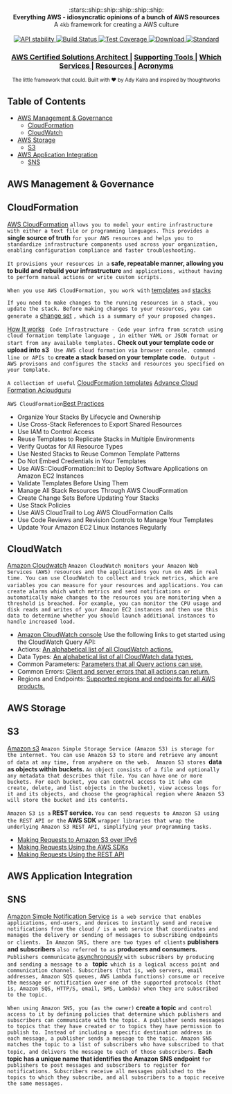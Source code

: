 <h1 align="center"></h1>

<div align="center">
  :stars::ship::ship::ship::ship::ship:
</div>
<div align="center">
  <strong>Everything AWS - idiosyncratic opinions of a bunch of AWS resources</strong>
</div>
<div align="center">
  A <code>4kb</code> framework for creating a AWS culture
</div>

<br />

<div align="center">
  <!-- Stability -->
  <a href="https://nodejs.org/api/documentation.html#documentation_stability_index">
    <img src="https://img.shields.io/badge/stability-experimental-orange.svg?style=flat-square"
      alt="API stability" />
  </a>  
  <!-- Build Status -->
  <a href="https://travis-ci.org/choojs/choo">
    <img src="https://img.shields.io/travis/choojs/choo/master.svg?style=flat-square"
      alt="Build Status" />
  </a>
  <!-- Test Coverage -->
  <a href="https://codecov.io/github/choojs/choo">
    <img src="https://img.shields.io/codecov/c/github/choojs/choo/master.svg?style=flat-square"
      alt="Test Coverage" />
  </a>
  <!-- Downloads -->
  <a href="https://npmjs.org/package/choo">
    <img src="https://img.shields.io/npm/dt/choo.svg?style=flat-square"
      alt="Download" />
  </a>
  <!-- Standard -->
  <a href="https://standardjs.com">
    <img src="https://img.shields.io/badge/code%20style-standard-brightgreen.svg?style=flat-square"
      alt="Standard" />
  </a>
</div>

<div align="center">
  <h3>
    <a href="https://github.com/Develop-X/AWS/tree/master/AWS%20Certified%20Solutions%20Architect">
      AWS Certified Solutions Architect
    </a>
    <span> | </span>
    <a href="https://github.com/Develop-X/AWS/blob/master/supporting-tools.md">
      Supporting Tools 
    </a>
    <span> | </span>
    <a href="https://github.com/Develop-X/AWS/blob/master/Which%20Services%20to%20Use.md">
      Which Services 
    </a>
    <span> | </span>
    <a href="https://github.com/Develop-X/AWS/blob/master/resources.md">
      Resources
    </a>
     <span> | </span>
    <a href="https://github.com/Develop-X/AWS/blob/master/AWS%20Certified%20Solutions%20Architect/000_Acronyms.md">
      Acronyms
    </a>
    </h3>
</div>

<div align="center">
  <sub>The little framework that could. Built with ❤︎ by
  Ady Kalra</a> and
    inspired by thoughtworks
  </a>
</div>

## Table of Contents
- [AWS Management & Governance](#AWS-Management-&-Governance)
  - [CloudFormation](#CloudFormation)
  - [CloudWatch](#CloudWatch)
- [AWS Storage](#AWS-Storage)
  - [S3](#S3)
- [AWS Application Integration](#AWS-Application-Integration)
  - [SNS](#SNS)

## AWS Management & Governance

## CloudFormation
[AWS CloudFormation](https://aws.amazon.com/cloudformation/) ```allows you to model your entire infrastructure with either a text file or programming languages. This provides a``` **single source of truth** ```for your AWS resources and helps you to standardize infrastructure components used across your organization, enabling configuration compliance and faster troubleshooting.```

```It provisions your resources in a``` **safe, repeatable manner, allowing you to build and rebuild your infrastructure** ```and applications, without having to perform manual actions or write custom scripts.```

```When you use AWS CloudFormation, you work with``` [templates](https://docs.aws.amazon.com/AWSCloudFormation/latest/UserGuide/cfn-whatis-concepts.html#w2ab1b5c15b7) ```and``` [stacks](https://docs.aws.amazon.com/AWSCloudFormation/latest/UserGuide/cfn-whatis-concepts.html#w2ab1b5c15b9)

```If you need to make changes to the running resources in a stack, you update the stack. Before making changes to your resources, you can generate a``` [change set](https://docs.aws.amazon.com/AWSCloudFormation/latest/UserGuide/cfn-whatis-concepts.html#w2ab1b5c15c11) ```, which is a summary of your proposed changes.```

[How It works](https://docs.aws.amazon.com/AWSCloudFormation/latest/UserGuide/cfn-whatis-howdoesitwork.html) ``` Code Infrastructure - Code your infra from scratch using cloud formation template language , in either YAML or JSON format or start from any available templates.``` **Check out your template code or upload into s3** ``` Use AWS cloud formation via browser console, command line or APIs to``` **create a stack based on your template code.** ``` Output - AWS provisons and configures the stacks and resources you specified on your template.``` 

```A collection of useful``` [CloudFormation templates](https://github.com/awslabs/aws-cloudformation-templates)
[Advance Cloud Formation Acloudguru](https://github.com/ACloudGuru/AdvancedCloudFormation)

```AWS CloudFormation```[Best Practices](https://docs.aws.amazon.com/AWSCloudFormation/latest/UserGuide/best-practices.html) 
* Organize Your Stacks By Lifecycle and Ownership
* Use Cross-Stack References to Export Shared Resources
* Use IAM to Control Access
* Reuse Templates to Replicate Stacks in Multiple Environments
* Verify Quotas for All Resource Types
* Use Nested Stacks to Reuse Common Template Patterns
* Do Not Embed Credentials in Your Templates
* Use AWS::CloudFormation::Init to Deploy Software Applications on Amazon EC2 Instances
* Validate Templates Before Using Them
* Manage All Stack Resources Through AWS CloudFormation
* Create Change Sets Before Updating Your Stacks
* Use Stack Policies
* Use AWS CloudTrail to Log AWS CloudFormation Calls
* Use Code Reviews and Revision Controls to Manage Your Templates
* Update Your Amazon EC2 Linux Instances Regularly

## CloudWatch
[Amazon Cloudwatch](https://docs.aws.amazon.com/cloudwatch/?id=docs_gateway) ```Amazon CloudWatch monitors your Amazon Web Services (AWS) resources and the applications you run on AWS in real time. You can use CloudWatch to collect and track metrics, which are variables you can measure for your resources and applications.``` 
```You can create alarms which watch metrics and send notifications or automatically make changes to the resources you are monitoring when a threshold is breached. For example, you can monitor the CPU usage and disk reads and writes of your Amazon EC2 instances and then use this data to determine whether you should launch additional instances to handle increased load. ```
* [Amazon CloudWatch console](https://console.aws.amazon.com/cloudwatch/)
Use the following links to get started using the CloudWatch Query API:
* Actions: [An alphabetical list of all CloudWatch actions.](https://docs.aws.amazon.com/AmazonCloudWatch/latest/APIReference/API_Operations.html)
* Data Types: [An alphabetical list of all CloudWatch data types.](https://docs.aws.amazon.com/AmazonCloudWatch/latest/APIReference/API_Types.html)
* Common Parameters: [Parameters that all Query actions can use.](https://docs.aws.amazon.com/AmazonCloudWatch/latest/APIReference/CommonParameters.html)
* Common Errors: [Client and server errors that all actions can return.](https://docs.aws.amazon.com/AmazonCloudWatch/latest/APIReference/CommonErrors.html)
* Regions and Endpoints: [Supported regions and endpoints for all AWS products.](https://docs.aws.amazon.com/general/latest/gr/rande.html#cw_region)

## AWS Storage

## S3
[Amazon s3](https://docs.aws.amazon.com/s3/) ```Amazon Simple Storage Service (Amazon S3) is storage for the internet. You can use Amazon S3 to store and retrieve any amount of data at any time, from anywhere on the web.  Amazon S3 stores ```**data as objects within buckets.** ```An object consists of a file and optionally any metadata that describes that file. You can have one or more buckets. For each bucket, you can control access to it (who can create, delete, and list objects in the bucket), view access logs for it and its objects, and choose the geographical region where Amazon S3 will store the bucket and its contents.```

```Amazon S3 is a``` **REST service.** ```You can send requests to Amazon S3 using the REST API or the``` **AWS SDK** ```wrapper libraries that wrap the underlying Amazon S3 REST API, simplifying your programming tasks.```
* [Making Requests to Amazon S3 over IPv6](https://docs.aws.amazon.com/AmazonS3/latest/dev/ipv6-access.html)
* [Making Requests Using the AWS SDKs](https://docs.aws.amazon.com/AmazonS3/latest/dev/MakingAuthenticatedRequests.html)
* [Making Requests Using the REST API](https://docs.aws.amazon.com/AmazonS3/latest/dev/RESTAPI.html)

## AWS Application Integration

## SNS
[Amazon Simple Notification Service](https://docs.aws.amazon.com/sns/?id=docs_gateway) ```is a web service that enables applications, end-users, and devices to instantly send and receive notifications from the cloud / is a web service that coordinates and manages the delivery or sending of messages to subscribing endpoints or clients. ```
```In Amazon SNS, there are two types of clients``` **publishers and subscribers** ```also referred to as``` **producers and consumers.** ```Publishers communicate``` [asynchronously](https://www.taskus.com/glossary/asynchronous-messaging/) ```with subscribers by producing and sending a message to a ``` **topic**``` which is a logical access point and communication channel. Subscribers (that is, web servers, email addresses, Amazon SQS queues, AWS Lambda functions) consume or receive the message or notification over one of the supported protocols (that is, Amazon SQS, HTTP/S, email, SMS, Lambda) when they are subscribed to the topic.```

```When using Amazon SNS, you (as the owner)``` **create a topic** ```and control access to it by defining policies that determine which publishers and subscribers can communicate with the topic. A publisher sends messages to topics that they have created or to topics they have permission to publish to. Instead of including a specific destination address in each message, a publisher sends a message to the topic. Amazon SNS matches the topic to a list of subscribers who have subscribed to that topic, and delivers the message to each of those subscribers.``` **Each topic has a unique name that identifies the Amazon SNS endpoint** ```for publishers to post messages and subscribers to register for notifications. Subscribers receive all messages published to the topics to which they subscribe, and all subscribers to a topic receive the same messages.```

